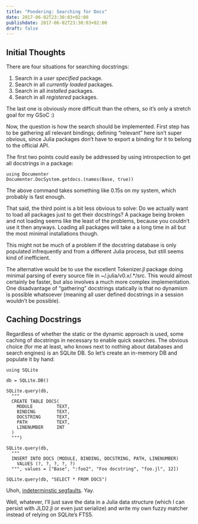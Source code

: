 ```yaml
---
title: "Pondering: Searching for Docs"
date: 2017-06-02T23:30:03+02:00
publishdate: 2017-06-02T23:30:03+02:00
draft: false
---
```


## Initial Thoughts
There are four situations for searching docstrings:

  1.  Search in a *user specified* package.
  2.  Search in all *currently loaded* packages.
  3.  Search in all *installed* packages.
  4.  Search in all *registered* packages.

The last one is obviously more difficult than the others, so it’s only a stretch goal for my GSoC :)

Now, the question is how the search should be implemented. First step has to be gathering all relevant bindings; defining “relevant” here isn’t super obvious, since Julia packages don’t have to export a binding for it to belong to the official API.

The first two points could easily be addressed by using introspection to get all docstrings in a package:
```
using Documenter
Documenter.DocSystem.getdocs.(names(Base, true))
```
The above command takes something like 0.15s on my system, which probably is fast enough.

That said, the third point is a bit less obvious to solve: Do we actually want to load all packages just to get their docstrings? A package being broken and not loading seems like the least of the problems, because you couldn’t use it then anyways. Loading all packages will take a a long time in all but the most minimal installations though.

This might not be much of a problem if the docstring database is only populated infrequently and from a different Julia process, but still seems kind of inefficient.

The alternative would be to use the excellent Tokenizer.jl package doing minimal parsing of every source file in ~/.julia/v0.x/.*/src. This would almost certainly be faster, but also involves a much more complex implementation. One disadvantage of “gathering” docstrings statically is that no dynamism is possible whatsoever (meaning all user defined docstrings in a session wouldn’t be possible).

## Caching Docstrings

Regardless of whether the static or the dynamic approach is used, some caching of docstrings in necessary to enable quick searches. The obvious choice (for me at least, who knows next to nothing about databases and search engines) is an SQLite DB. So let’s create an in-memory DB and populate it by hand:
```
using SQLite

db = SQLite.DB()

SQLite.query(db,
  """
  CREATE TABLE DOCS(
    MODULE         TEXT,
    BINDING        TEXT,
    DOCSTRING      TEXT,
    PATH           TEXT,
    LINENUMBER     INT
  )
  """)

SQLite.query(db,
  """
  INSERT INTO DOCS (MODULE, BINDING, DOCSTRING, PATH, LINENUMBER)
    VALUES (?, ?, ?, ?, ?)
  """, values = ["Base", ":foo2", "Foo docstring", "foo.jl", 12])

SQLite.query(db, "SELECT * FROM DOCS")
```
Uhoh, [indeterminstic segfaults](https://github.com/JuliaDatabases/SQLite.jl/issues/125). Yay.

Well, whatever, I’ll just save the data in a Julia data structure (which I can persist with JLD2.jl or even just serialize) and write my own fuzzy matcher instead of relying on SQLite’s FTS5.
